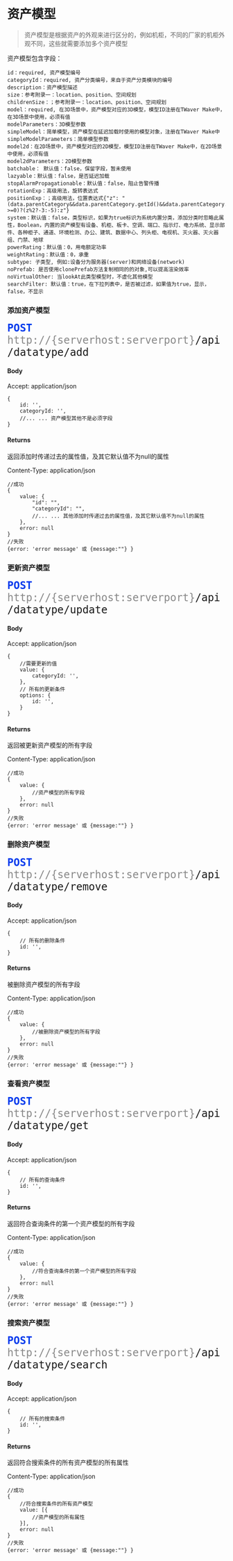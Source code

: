 # 资产模型
>资产模型是根据资产的外观来进行区分的，例如机柜，不同的厂家的机柜外观不同，这些就需要添加多个资产模型

资产模型包含字段：
	id：required, 资产模型编号	categoryId：required, 资产分类编号，来自于资产分类模块的编号	description：资产模型描述	size：参考附录一：location、position、空间规划	childrenSize：；参考附录一：location、position、空间规划	model：required, 在3D场景中，资产模型对应的3D模型，模型ID注册在TWaver Make中，在3D场景中使用，必须有值	modelParameters：3D模型参数	simpleModel：简单模型，资产模型在延迟加载时使用的模型对象，注册在TWaver Make中	simpleModelParameters：简单模型参数	model2d：在2D场景中，资产模型对应的2D模型，模型ID注册在TWaver Make中，在2D场景中使用，必须有值	model2dParameters：2D模型参数	batchable： 默认值：false，保留字段，暂未使用	lazyable：默认值：false，是否延迟加载	stopAlarmPropagationable：默认值：false，阻止告警传播	rotationExp：高级用法，旋转表达式	positionExp：；高级用法，位置表达式{"z": "(data.parentCategory&&data.parentCategory.getId()&&data.parentCategory.getId().toLowerCase().indexOf('channel') >=0)?(z%2?-3:-5):z"}	system：默认值：false，类型标识，如果为true标识为系统内置分类，添加分类时忽略此属性，Boolean，内置的资产模型有设备、机柜、板卡、空调、端口、指示灯、电力系统、显示部件、各种柜子、通道、环境检测、办公、建筑、数据中心、列头柜、电视机、灭火器、灭火器组、门禁、地球	powerRating：默认值：0，用电额定功率	weightRating：默认值：0，承重	subtype: 子类型, 例如:设备分为服务器(server)和网络设备(network)	noPrefab: 是否使用clonePrefab方法复制相同的的对象,可以提高渲染效率	noVirtualOther: 当lookAt此类型模型时，不虚化其他模型
	searchFilter: 默认值：true，在下拉列表中，是否被过滤，如果值为true，显示，false，不显示### 添加资产模型

<font face="Droid Sans Mono,monospace" size="5">
<font color="#003bed"><b>POST</b></font> <font color="#888">http://{serverhost:serverport}</font>/api/datatype/add
</font>

#### Body

Accept: application/json

```
{
	id: '',
	categoryId: '',
	//... ... 资产模型其他不是必须字段
}
```

#### Returns
返回添加时传递过去的属性值，及其它默认值不为null的属性

Content-Type: application/json

```
//成功
{
	value: {
		"id": "",
		"categoryId": "",
		//... ... 其他添加时传递过去的属性值，及其它默认值不为null的属性
    },
	error: null
}
//失败
{error: 'error message' 或 {message:""} }
```

### 更新资产模型

<font face="Droid Sans Mono,monospace" size="5">
<font color="#003bed"><b>POST</b></font> <font color="#888">http://{serverhost:serverport}</font>/api/datatype/update
</font>

#### Body

Accept: application/json

```
{
	//需要更新的值
	value: {
		categoryId: '',
	},
	// 所有的更新条件
	options: {
		id: '',
	}
}
```
#### Returns
返回被更新资产模型的所有字段

Content-Type: application/json

```
//成功
{
	value: {
		//资产模型的所有字段
    },
	error: null
}
//失败
{error: 'error message' 或 {message:""} }
```

### 删除资产模型

<font face="Droid Sans Mono,monospace" size="5">
<font color="#003bed"><b>POST</b></font> <font color="#888">http://{serverhost:serverport}</font>/api/datatype/remove
</font>

#### Body

Accept: application/json

```
{
	// 所有的删除条件
	id: '',
}
```
#### Returns
被删除资产模型的所有字段

Content-Type: application/json

```
//成功
{
	value: {
		//被删除资产模型的所有字段
    },
	error: null
}
//失败
{error: 'error message' 或 {message:""} }
```

### 查看资产模型

<font face="Droid Sans Mono,monospace" size="5">
<font color="#003bed"><b>POST</b></font> <font color="#888">http://{serverhost:serverport}</font>/api/datatype/get
</font>

#### Body

Accept: application/json

```
{
	// 所有的查询条件
	id: '',
}
```
#### Returns
返回符合查询条件的第一个资产模型的所有字段

Content-Type: application/json

```
//成功
{
	value: {
		//符合查询条件的第一个资产模型的所有字段
    },
	error: null
}
//失败
{error: 'error message' 或 {message:""} }
```
### 搜索资产模型

<font face="Droid Sans Mono,monospace" size="5">
<font color="#003bed"><b>POST</b></font> <font color="#888">http://{serverhost:serverport}</font>/api/datatype/search
</font>

#### Body

Accept: application/json

```
{
	// 所有的搜索条件
	id: '',
}
```
#### Returns
返回符合搜索条件的所有资产模型的所有属性

Content-Type: application/json

```
//成功
{
	//符合搜索条件的所有资产模型
	value: [{
		//资产模型的所有属性
	}],
	error: null
}
//失败
{error: 'error message' 或 {message:""} }
```

